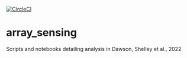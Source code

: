 [![CircleCI](https://circleci.com/gh/woolfson-group/array_sensing.svg?style=svg&circle-token=11ec8f1d575032441d22d7c552babcffc23fe221)](https://circleci.com/gh/woolfson-group/array_sensing)

# array_sensing
Scripts and notebooks detailing analysis in Dawson, Shelley et al., 2022
